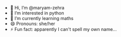 - 👋 Hi, I’m @maryam-zehra
- 👀 I’m interested in python
- 🌱 I’m currently learning maths
- 😄 Pronouns: she/her
- ⚡ Fun fact: apparently I can't spell my own name...

<!---
maryam-zehra/maryam-zehra is a ✨ special ✨ repository because its `README.md` (this file) appears on your GitHub profile.
You can click the Preview link to take a look at your changes.
--->
